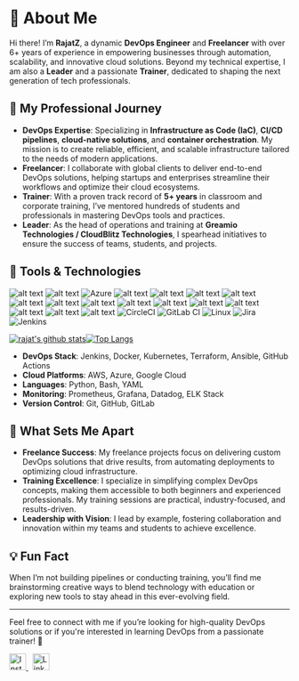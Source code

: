 # 👋 About Me

Hi there! I’m **RajatZ**, a dynamic **DevOps Engineer** and **Freelancer** with over 6+ years of experience in empowering businesses through automation, scalability, and innovative cloud solutions. Beyond my technical expertise, I am also a **Leader** and a passionate **Trainer**, dedicated to shaping the next generation of tech professionals.



## 🚀 My Professional Journey

- **DevOps Expertise**: Specializing in **Infrastructure as Code (IaC)**, **CI/CD pipelines**, **cloud-native solutions**, and **container orchestration**. My mission is to create reliable, efficient, and scalable infrastructure tailored to the needs of modern applications.
- **Freelancer**: I collaborate with global clients to deliver end-to-end DevOps solutions, helping startups and enterprises streamline their workflows and optimize their cloud ecosystems.
- **Trainer**: With a proven track record of **5+ years** in classroom and corporate training, I’ve mentored hundreds of students and professionals in mastering DevOps tools and practices.
- **Leader**: As the head of operations and training at **Greamio Technologies / CloudBlitz Technologies**, I spearhead initiatives to ensure the success of teams, students, and projects.

## 🔧 Tools & Technologies

![alt text](https://img.shields.io/badge/Amazon-FF9900.svg?style=for-the-badge&logo=Amazon&logoColor=white)
![alt text](https://img.shields.io/badge/Google%20Cloud-4285F4.svg?style=for-the-badge&logo=Google-Cloud&logoColor=white)
![Azure](https://img.shields.io/badge/azure-%230072C6.svg?style=for-the-badge&logo=microsoftazure&logoColor=white)
![alt text](https://img.shields.io/badge/Alibaba%20Cloud-FF6A00.svg?style=for-the-badge&logo=Alibaba-Cloud&logoColor=white)
![alt text](https://img.shields.io/badge/Terraform-844FBA.svg?style=for-the-badge&logo=Terraform&logoColor=white)
![alt text](https://img.shields.io/badge/Apache%20Maven-C71A36.svg?style=for-the-badge&logo=Apache-Maven&logoColor=white)
![alt text](https://img.shields.io/badge/Kubernetes-326CE5.svg?style=for-the-badge&logo=Kubernetes&logoColor=white)
![alt text](https://img.shields.io/badge/Docker-2496ED.svg?style=for-the-badge&logo=Docker&logoColor=white)
![alt text](https://img.shields.io/badge/Ansible-EE0000.svg?style=for-the-badge&logo=Ansible&logoColor=white)
![alt text](https://img.shields.io/badge/GNU%20Bash-4EAA25.svg?style=for-the-badge&logo=GNU-Bash&logoColor=white)
![alt text](https://img.shields.io/badge/Python-3776AB.svg?style=for-the-badge&logo=Python&logoColor=white)
![alt text](https://img.shields.io/badge/YAML-CB171E.svg?style=for-the-badge&logo=YAML&logoColor=white)
![alt text](https://img.shields.io/badge/Prometheus-E6522C.svg?style=for-the-badge&logo=Prometheus&logoColor=white)
![alt text](https://img.shields.io/badge/Grafana-F46800.svg?style=for-the-badge&logo=Grafana&logoColor=white)
![alt text](https://img.shields.io/badge/Datadog-632CA6.svg?style=for-the-badge&logo=Datadog&logoColor=white)
![alt text](https://img.shields.io/badge/GitHub-181717.svg?style=for-the-badge&logo=GitHub&logoColor=white)
![alt text](https://img.shields.io/badge/GitLab-FC6D26.svg?style=for-the-badge&logo=GitLab&logoColor=white)
![CircleCI](https://img.shields.io/badge/circle%20ci-%23161616.svg?style=for-the-badge&logo=circleci&logoColor=white)
![GitLab CI](https://img.shields.io/badge/gitlab%20ci-%23181717.svg?style=for-the-badge&logo=gitlab&logoColor=white)
![Linux](https://img.shields.io/badge/Linux-FCC624?style=for-the-badge&logo=linux&logoColor=black)  ![Jira](https://img.shields.io/badge/jira-%230A0FFF.svg?style=for-the-badge&logo=jira&logoColor=white)	![Jenkins](https://img.shields.io/badge/jenkins-%232C5263.svg?style=for-the-badge&logo=jenkins&logoColor=white)


[![rajat's github stats](https://github-readme-stats.vercel.app/api?username=rajatpzade)](https://github.com/rajatpzade)[![Top Langs](https://github-readme-stats.vercel.app/api/top-langs/?username=rajatpzade&layout=compact)](https://github.com/rajatpzade)



- **DevOps Stack**: Jenkins, Docker, Kubernetes, Terraform, Ansible, GitHub Actions
- **Cloud Platforms**: AWS, Azure, Google Cloud
- **Languages**: Python, Bash, YAML
- **Monitoring**: Prometheus, Grafana, Datadog, ELK Stack
- **Version Control**: Git, GitHub, GitLab

## 🌟 What Sets Me Apart

- **Freelance Success**: My freelance projects focus on delivering custom DevOps solutions that drive results, from automating deployments to optimizing cloud infrastructure.
- **Training Excellence**: I specialize in simplifying complex DevOps concepts, making them accessible to both beginners and experienced professionals. My training sessions are practical, industry-focused, and results-driven.
- **Leadership with Vision**: I lead by example, fostering collaboration and innovation within my teams and students to achieve excellence.

## 💡 Fun Fact

When I’m not building pipelines or conducting training, you’ll find me brainstorming creative ways to blend technology with education or exploring new tools to stay ahead in this ever-evolving field.

---

Feel free to connect with me if you’re looking for high-quality DevOps solutions or if you're interested in learning DevOps from a passionate trainer! 🚀


<p align="left"> <a href="https://www.instagram.com/rajatpzade" target="_blank"> <img src="https://cdn.jsdelivr.net/npm/simple-icons@v5/icons/instagram.svg" alt="Instagram" width="30" height="30"/> </a> &nbsp; <a href="www.linkedin.com/in/rajat-zade123/" target="_blank"> <img src="https://cdn.jsdelivr.net/npm/simple-icons@v5/icons/linkedin.svg" alt="LinkedIn" width="30" height="30"/> </a> </p>


